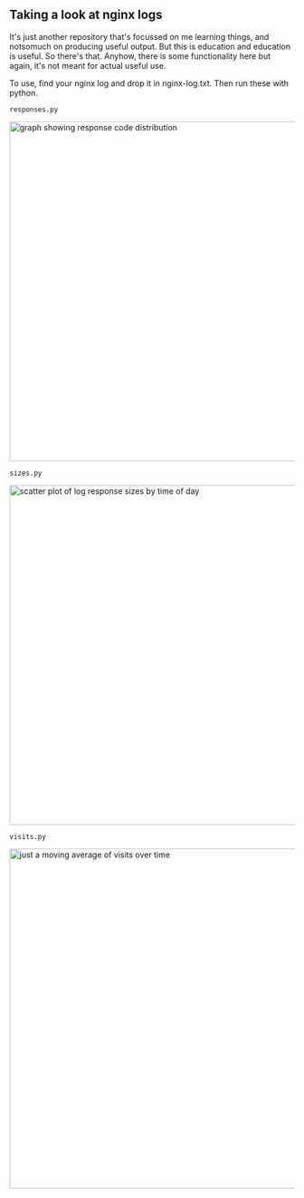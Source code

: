 ## Taking a look at nginx logs

It's just another repository that's focussed on me learning things, and notsomuch on producing useful output. But this is education and education is useful. So there's that. Anyhow, there is some functionality here but again, it's not meant for actual useful use.

To use, find your nginx log and drop it in nginx-log.txt. Then run these with python.

`responses.py`

<img width="600" alt="graph showing response code distribution" src="https://github.com/blakefrederick/looking-at-logs/assets/4672139/0a7389b8-fff4-4f7b-a2ec-8abf514de07b">

`sizes.py`

<img width="600" alt="scatter plot of log response sizes by time of day" src="https://github.com/blakefrederick/looking-at-logs/assets/4672139/f208a7f3-d6cb-4b68-9347-11baef9b0374">

`visits.py`

<img width="600" alt="just a moving average of visits over time" src="https://github.com/blakefrederick/looking-at-logs/assets/4672139/95b2bc83-55b0-4ce0-ba1d-004d4f8f766e">

